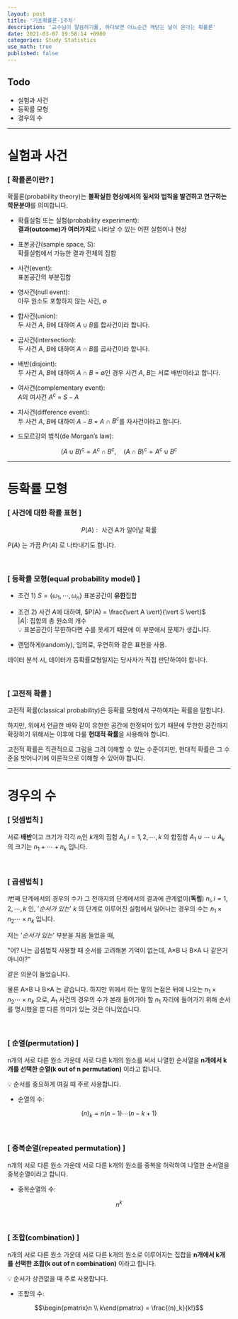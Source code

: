 ```yaml
---
layout: post
title: '기초확률론-1주차'
description: '교수님이 말씀하기를, 하다보면 어느순간 깨닫는 날이 온다는 확률론'
date: 2021-03-07 19:58:14 +0900
categories: Study Statistics
use_math: true
published: false
---
```


## Todo
- 실험과 사건
- 등확률 모형
- 경우의 수

---

# 실험과 사건
### [ 확률론이란? ]
확률론(probability theory)는 **불확실한 현상에서의 질서와 법칙을 발견하고 연구하는 학문분야**를 의미합니다.

- 확률실험 또는 실험(probability experiment): <br>**결과(outcome)가 여러가지**로 나타날 수 있는 어떤 실험이나 현상

- 표본공간(sample space, S): <br>확률실험에서 가능한 결과 전체의 집합

- 사건(event): <br>표본공간의 부분집합

- 영사건(null event): <br>아무 원소도 포함하지 않는 사건, ∅

- 합사건(union): <br>두 사건 $A$, $B$에 대하여 $A$ $\cup$ $B$를 합사건이라 합니다.

- 곱사건(intersection): <br>두 사건 $A$, $B$에 대하여 $A$ ∩ $B$를 곱사건이라 합니다.

- 배반(disjoint): <br>두 사건 $A$, $B$에 대하여 $A$ ∩ $B$ = ∅인 경우 사건 $A$, $B$는 서로 배반이라고 합니다.

- 여사건(complementary event): <br>$A$의 여사건 $A^c$ = $S − A$

- 차사건(difference event): <br>두 사건 $A$, $B$에 대하여 $A − B$ = $A$ ∩ $B^c$를 차사건이라고 합니다.

- 드모르강의 법칙(de Morgan’s law):

$$(A ∪ B)^c = A^c ∩ B^c, \quad (A ∩ B)^c = A^c ∪ B^c$$

---

# 등확률 모형
### [ 사건에 대한 확률 표현 ]

$$P(A): \text{ 사건 A가 일어날 확률}$$

$P(A)$ 는 가끔 $Pr(A)$ 로 나타내기도 합니다.

<br>

### [ 등확률 모형(equal probability model) ]

- 조건 1) $S = \{\omega_1, \cdots, \omega_n\}$ 표본공간이 **유한**집합

- 조건 2) 사건 $A$에 대하여, $P(A) = \frac{\vert A \vert}{\vert S \vert}$ <br>$\vert A \vert$: 집합의 총 원소의 개수 <br>💡 표본공간이 무한하다면 수를 못세기 때문에 이 부분에서 문제가 생깁니다.

- 랜덤하게(randomly), 임의로, 우연히와 같은 표현을 사용.

데이터 분석 시, 데이터가 등확률모형일지는 당사자가 직접 판단하여야 합니다.

<br>

### [ 고전적 확률 ]

고전적 확률(classical probability)은 등확률 모형에서 구하여지는 확률을 말합니다. 

하지만, 위에서 언급한 바와 같이 유한한 공간에 한정되어 있기 때문에 무한한 공간까지 확장하기 위해서는 이후에 다룰 **현대적 확률**을 사용해야 합니다.

고전적 확률은 직관적으로 그림을 그려 이해할 수 있는 수준이지만, 현대적 확률은 그 수준을 벗어나기에 이론적으로 이해할 수 있어야 합니다.

---

# 경우의 수

### [ 덧셈법칙 ]
서로 **배반**이고 크기가 각각 $n_i$인 $k$개의 집합 $A_i, i = 1,2,\cdots ,k$ 의 합집합 $A_1\cup\cdots\cup A_k$ 의 크기는 $n_1 + \cdots + n_k$ 입니다.

<br>

### [ 곱셈법칙 ]
i번째 단계에서의 경우의 수가 그 전까지의 단계에서의 결과에 관계없이(**독립**) $n_i, i = 1,2,\cdots ,k$ 인, '*순서가 있는*' $k$ 의 단계로 이루어진 실험에서 일어나는 경우의 수는 $n_1 \times n_2 \cdots \times n_k$ 입니다.

저는 '*순서가 있는*' 부분을 처음 들었을 때, 

"어? 나는 곱셈법칙 사용할 때 순서를 고려해본 기억이 없는데, A$\times$B 나 B$\times$A 나 같은거 아니야?" 

같은 의문이 들었습니다.

물론 A$\times$B 나 B$\times$A 는 같습니다. 하지만 위에서 하는 말의 논점은 뒤에 나오는 $n_1 \times n_2 \cdots \times n_k$ 으로, $A_1$ 사건의 경우의 수가 본래 들어가야 할 $n_1$ 자리에 들어가기 위해 순서를 명시했을 뿐 다른 의미가 있는 것은 아니었습니다.

<br>

### [ 순열(permutation) ]
n개의 서로 다른 원소 가운데 서로 다른 k개의 원소를 써서 나열한 순서열을 **n개에서 k개를 선택한 순열(k out of n permutation)** 이라고 합니다.

💡 순서를 중요하게 여길 때 주로 사용합니다.

- 순열의 수:

$$(n)_k = n(n-1)\cdots(n-k+1)$$

<br>

### [ 중복순열(repeated permutation) ]
n개의 서로 다른 원소 가운데 서로 다른 k개의 원소를 중복을 허락하여 나열한 순서열을 중복순열이라고 합니다.

- 중복순열의 수:

$$n^k$$

<br>

### [ 조합(combination) ]
n개의 서로 다른 원소 가운데 서로 다른 k개의 원소로 이루어지는 집합을 **n개에서 k개를 선택한 조합(k out of n combination)** 이라고 합니다.

💡 순서가 상관없을 때 주로 사용합니다.

- 조합의 수:

$$\begin{pmatrix}n \\ k\end{pmatrix} = \frac{(n)_k}{k!}$$


